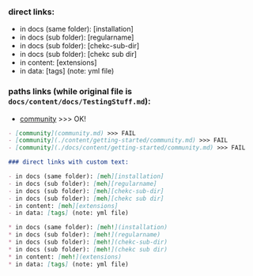 ### direct links:

- in docs (same folder): [installation]
- in docs (sub folder): [regularname]
- in docs (sub folder): [chekc-sub-dir]
- in docs (sub folder): [chekc sub dir]
- in content: [extensions]
- in data: [tags] (note: yml file)

### paths links (while original file is `docs/content/docs/TestingStuff.md`):

- [community](./getting-started/community) >>> OK!

```markdown
- [community](community.md) >>> FAIL
- [community](./content/getting-started/community.md) >>> FAIL
- [community](./docs/content/getting-started/community.md) >>> FAIL
```

```markdown
### direct links with custom text:

- in docs (same folder): [meh][installation]
- in docs (sub folder): [meh][regularname]
- in docs (sub folder): [meh][chekc-sub-dir]
- in docs (sub folder): [meh][chekc sub dir]
- in content: [meh][extensions]
- in data: [tags] (note: yml file)

* in docs (same folder): [meh!](installation)
* in docs (sub folder): [meh!](regularname)
* in docs (sub folder): [meh!](chekc-sub-dir)
* in docs (sub folder): [meh!](chekc sub dir)
* in content: [meh!](extensions)
* in data: [tags] (note: yml file)
```

